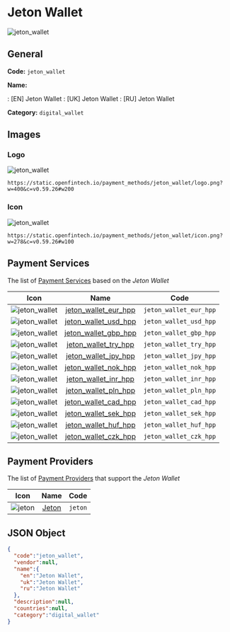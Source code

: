 
# Jeton Wallet 
![jeton_wallet](https://static.openfintech.io/payment_methods/jeton_wallet/logo.png?w=400&c=v0.59.26#w200)  

## General 
**Code:** `jeton_wallet` 
 
**Name:** 
 
:	[EN] Jeton Wallet 
:	[UK] Jeton Wallet 
:	[RU] Jeton Wallet 
 
**Category:** `digital_wallet` 
 

## Images 

### Logo 
![jeton_wallet](https://static.openfintech.io/payment_methods/jeton_wallet/logo.png?w=400&c=v0.59.26#w200)  

```
https://static.openfintech.io/payment_methods/jeton_wallet/logo.png?w=400&c=v0.59.26#w200
```  

### Icon 
![jeton_wallet](https://static.openfintech.io/payment_methods/jeton_wallet/icon.png?w=278&c=v0.59.26#w100)  

```
https://static.openfintech.io/payment_methods/jeton_wallet/icon.png?w=278&c=v0.59.26#w100
```  

## Payment Services 
 
The list of [Payment Services](/payment-services/) based on the _Jeton Wallet_ 

|Icon|Name|Code| 
|:---:|:---:|:---:| 
|![jeton_wallet](https://static.openfintech.io/payment_methods/jeton_wallet/icon.png?w=278&c=v0.59.26#w100) |[jeton_wallet_eur_hpp](/payment-services/jeton_wallet_eur_hpp/)|`jeton_wallet_eur_hpp`| 
|![jeton_wallet](https://static.openfintech.io/payment_methods/jeton_wallet/icon.png?w=278&c=v0.59.26#w100) |[jeton_wallet_usd_hpp](/payment-services/jeton_wallet_usd_hpp/)|`jeton_wallet_usd_hpp`| 
|![jeton_wallet](https://static.openfintech.io/payment_methods/jeton_wallet/icon.png?w=278&c=v0.59.26#w100) |[jeton_wallet_gbp_hpp](/payment-services/jeton_wallet_gbp_hpp/)|`jeton_wallet_gbp_hpp`| 
|![jeton_wallet](https://static.openfintech.io/payment_methods/jeton_wallet/icon.png?w=278&c=v0.59.26#w100) |[jeton_wallet_try_hpp](/payment-services/jeton_wallet_try_hpp/)|`jeton_wallet_try_hpp`| 
|![jeton_wallet](https://static.openfintech.io/payment_methods/jeton_wallet/icon.png?w=278&c=v0.59.26#w100) |[jeton_wallet_jpy_hpp](/payment-services/jeton_wallet_jpy_hpp/)|`jeton_wallet_jpy_hpp`| 
|![jeton_wallet](https://static.openfintech.io/payment_methods/jeton_wallet/icon.png?w=278&c=v0.59.26#w100) |[jeton_wallet_nok_hpp](/payment-services/jeton_wallet_nok_hpp/)|`jeton_wallet_nok_hpp`| 
|![jeton_wallet](https://static.openfintech.io/payment_methods/jeton_wallet/icon.png?w=278&c=v0.59.26#w100) |[jeton_wallet_inr_hpp](/payment-services/jeton_wallet_inr_hpp/)|`jeton_wallet_inr_hpp`| 
|![jeton_wallet](https://static.openfintech.io/payment_methods/jeton_wallet/icon.png?w=278&c=v0.59.26#w100) |[jeton_wallet_pln_hpp](/payment-services/jeton_wallet_pln_hpp/)|`jeton_wallet_pln_hpp`| 
|![jeton_wallet](https://static.openfintech.io/payment_methods/jeton_wallet/icon.png?w=278&c=v0.59.26#w100) |[jeton_wallet_cad_hpp](/payment-services/jeton_wallet_cad_hpp/)|`jeton_wallet_cad_hpp`| 
|![jeton_wallet](https://static.openfintech.io/payment_methods/jeton_wallet/icon.png?w=278&c=v0.59.26#w100) |[jeton_wallet_sek_hpp](/payment-services/jeton_wallet_sek_hpp/)|`jeton_wallet_sek_hpp`| 
|![jeton_wallet](https://static.openfintech.io/payment_methods/jeton_wallet/icon.png?w=278&c=v0.59.26#w100) |[jeton_wallet_huf_hpp](/payment-services/jeton_wallet_huf_hpp/)|`jeton_wallet_huf_hpp`| 
|![jeton_wallet](https://static.openfintech.io/payment_methods/jeton_wallet/icon.png?w=278&c=v0.59.26#w100) |[jeton_wallet_czk_hpp](/payment-services/jeton_wallet_czk_hpp/)|`jeton_wallet_czk_hpp`| 
 

## Payment Providers 
 
The list of [Payment Providers](/payment-providers/) that support the _Jeton Wallet_ 

|Icon|Name|Code| 
|:---:|:---:|:---:| 
|![jeton](https://static.openfintech.io/payment_providers/jeton/icon.png?w=278&c=v0.59.26#w100) |[Jeton](/payment-providers/jeton/)|`jeton`| 
 

## JSON Object 

```json
{
  "code":"jeton_wallet",
  "vendor":null,
  "name":{
    "en":"Jeton Wallet",
    "uk":"Jeton Wallet",
    "ru":"Jeton Wallet"
  },
  "description":null,
  "countries":null,
  "category":"digital_wallet"
}
```  
